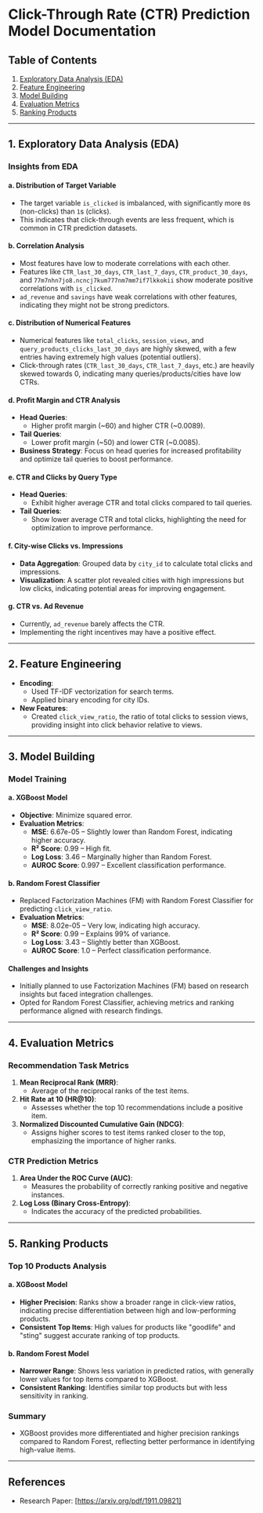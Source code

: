 # Click-Through Rate (CTR) Prediction Model Documentation

## Table of Contents
1. [Exploratory Data Analysis (EDA)](#1-exploratory-data-analysis-eda)
2. [Feature Engineering](#2-feature-engineering)
3. [Model Building](#3-model-building)
4. [Evaluation Metrics](#4-evaluation-metrics)
5. [Ranking Products](#5-ranking-products)

---

## 1. Exploratory Data Analysis (EDA)

### Insights from EDA

#### a. Distribution of Target Variable
- The target variable `is_clicked` is imbalanced, with significantly more `0`s (non-clicks) than `1`s (clicks).
- This indicates that click-through events are less frequent, which is common in CTR prediction datasets.

#### b. Correlation Analysis
- Most features have low to moderate correlations with each other.
- Features like `CTR_last_30_days`, `CTR_last_7_days`, `CTR_product_30_days`, and `77m7nhn7jo8.ncncj7kum777nm7mm7if7lkkokii` show moderate positive correlations with `is_clicked`.
- `ad_revenue` and `savings` have weak correlations with other features, indicating they might not be strong predictors.

#### c. Distribution of Numerical Features
- Numerical features like `total_clicks`, `session_views`, and `query_products_clicks_last_30_days` are highly skewed, with a few entries having extremely high values (potential outliers).
- Click-through rates (`CTR_last_30_days`, `CTR_last_7_days`, etc.) are heavily skewed towards 0, indicating many queries/products/cities have low CTRs.

#### d. Profit Margin and CTR Analysis
- **Head Queries**:
  - Higher profit margin (~60) and higher CTR (~0.0089).
- **Tail Queries**:
  - Lower profit margin (~50) and lower CTR (~0.0085).
- **Business Strategy**: Focus on head queries for increased profitability and optimize tail queries to boost performance.

#### e. CTR and Clicks by Query Type
- **Head Queries**:
  - Exhibit higher average CTR and total clicks compared to tail queries.
- **Tail Queries**:
  - Show lower average CTR and total clicks, highlighting the need for optimization to improve performance.

#### f. City-wise Clicks vs. Impressions
- **Data Aggregation**: Grouped data by `city_id` to calculate total clicks and impressions.
- **Visualization**: A scatter plot revealed cities with high impressions but low clicks, indicating potential areas for improving engagement.

#### g. CTR vs. Ad Revenue
- Currently, `ad_revenue` barely affects the CTR.
- Implementing the right incentives may have a positive effect.

---

## 2. Feature Engineering

- **Encoding**:
  - Used TF-IDF vectorization for search terms.
  - Applied binary encoding for city IDs.
- **New Features**:
  - Created `click_view_ratio`, the ratio of total clicks to session views, providing insight into click behavior relative to views.

---

## 3. Model Building

### Model Training

#### a. XGBoost Model
- **Objective**: Minimize squared error.
- **Evaluation Metrics**:
  - **MSE**: 6.67e-05 – Slightly lower than Random Forest, indicating higher accuracy.
  - **R² Score**: 0.99 – High fit.
  - **Log Loss**: 3.46 – Marginally higher than Random Forest.
  - **AUROC Score**: 0.997 – Excellent classification performance.

#### b. Random Forest Classifier
- Replaced Factorization Machines (FM) with Random Forest Classifier for predicting `click_view_ratio`.
- **Evaluation Metrics**:
  - **MSE**: 8.02e-05 – Very low, indicating high accuracy.
  - **R² Score**: 0.99 – Explains 99% of variance.
  - **Log Loss**: 3.43 – Slightly better than XGBoost.
  - **AUROC Score**: 1.0 – Perfect classification performance.

#### Challenges and Insights
- Initially planned to use Factorization Machines (FM) based on research insights but faced integration challenges.
- Opted for Random Forest Classifier, achieving metrics and ranking performance aligned with research findings.

---

## 4. Evaluation Metrics

### Recommendation Task Metrics
1. **Mean Reciprocal Rank (MRR)**:
   - Average of the reciprocal ranks of the test items.
2. **Hit Rate at 10 (HR@10)**:
   - Assesses whether the top 10 recommendations include a positive item.
3. **Normalized Discounted Cumulative Gain (NDCG)**:
   - Assigns higher scores to test items ranked closer to the top, emphasizing the importance of higher ranks.

### CTR Prediction Metrics
1. **Area Under the ROC Curve (AUC)**:
   - Measures the probability of correctly ranking positive and negative instances.
2. **Log Loss (Binary Cross-Entropy)**:
   - Indicates the accuracy of the predicted probabilities.

---

## 5. Ranking Products

### Top 10 Products Analysis

#### a. XGBoost Model
- **Higher Precision**: Ranks show a broader range in click-view ratios, indicating precise differentiation between high and low-performing products.
- **Consistent Top Items**: High values for products like "goodlife" and "sting" suggest accurate ranking of top products.

#### b. Random Forest Model
- **Narrower Range**: Shows less variation in predicted ratios, with generally lower values for top items compared to XGBoost.
- **Consistent Ranking**: Identifies similar top products but with less sensitivity in ranking.

### Summary
- XGBoost provides more differentiated and higher precision rankings compared to Random Forest, reflecting better performance in identifying high-value items.

---

## References
- Research Paper: [https://arxiv.org/pdf/1911.09821]

